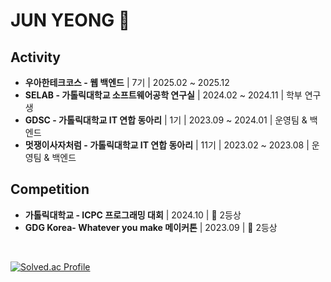 # JUN YEONG 👋

<div align="left">

## Activity
- **우아한테크코스 - 웹 백엔드** | 7기 | 2025.02 ~ 2025.12
- **SELAB - 가톨릭대학교 소프트웨어공학 연구실** | 2024.02 ~ 2024.11 | 학부 연구생
- **GDSC - 가톨릭대학교 IT 연합 동아리** | 1기 | 2023.09 ~ 2024.01 | 운영팀 & 백엔드 
- **멋쟁이사자처럼 - 가톨릭대학교 IT 연합 동아리** | 11기 | 2023.02 ~ 2023.08 | 운영팀 & 백엔드 

## Competition
- **가톨릭대학교 - ICPC 프로그래밍 대회** | 2024.10  | 🥈 2등상
- **GDG Korea- Whatever you make 메이커톤** | 2023.09 | 🥈 2등상 

<div align="left">
<br>
  
[![Solved.ac Profile](http://mazassumnida.wtf/api/v2/generate_badge?boj=rlawnsdud920)](https://solved.ac/rlawnsdud920/)
